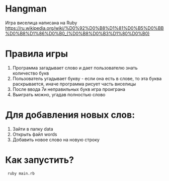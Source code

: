 # Hangman

 Игра виселица написана на Ruby
 https://ru.wikipedia.org/wiki/%D0%92%D0%B8%D1%81%D0%B5%D0%BB%D0%B8%D1%86%D0%B0_(%D0%B8%D0%B3%D1%80%D0%B0)
 
# Правила игры
 1. Программа загадывает слово и дает пользователю знать количество букв
 2. Пользователь угадывает букву - если она есть в слове, то эта буква раскрывается, иначе программа рисует часть виселицы
 3. После ввода 7и неправильных букв игра проиграна
 4. Выиграть можно, угадав полностью слово
 
# Для добавления новых слов:
 1. Зайти в папку data
 2. Открыть файл words
 3. Добавить новое слово на новую строку
 
# Как запустить?
```
 ruby main.rb
```
